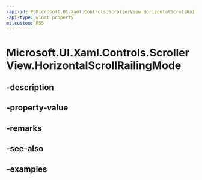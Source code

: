 ```yaml
---
-api-id: P:Microsoft.UI.Xaml.Controls.ScrollerView.HorizontalScrollRailingMode
-api-type: winrt property
ms.custom: RS5
---
```


<!-- Property syntax.
public ScrollerRailingMode HorizontalScrollRailingMode { get;  set; }
-->

# Microsoft.UI.Xaml.Controls.ScrollerView.HorizontalScrollRailingMode

## -description

## -property-value

## -remarks

## -see-also

## -examples

